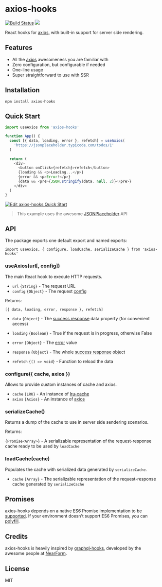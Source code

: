 # axios-hooks

[![Build Status](https://travis-ci.org/simoneb/axios-hooks.svg?branch=master)](https://travis-ci.org/simoneb/axios-hooks)
![](https://img.shields.io/npm/v/axios-hooks.svg?style=flat)

React hooks for [axios], with built-in support for server side rendering.

## Features

- All the [axios] awesomeness you are familiar with
- Zero configuration, but configurable if needed
- One-line usage
- Super straightforward to use with SSR

## Installation

`npm install axios-hooks`

## Quick Start

```js
import useAxios from 'axios-hooks'

function App() {
  const [{ data, loading, error }, refetch] = useAxios(
    'https://jsonplaceholder.typicode.com/todos/1'
  )
  
  return (
    <div>
      <button onClick={refetch}>refetch</button>
      {loading && <p>Loading...</p>}
      {error && <p>Error!</p>}
      {data && <pre>{JSON.stringify(data, null, 2)}</pre>}
    </div>
  )
}
```

[![Edit axios-hooks Quick Start](https://codesandbox.io/static/img/play-codesandbox.svg)](https://codesandbox.io/s/2oxrlq8rjr)

> This example uses the awesome [JSONPlaceholder](https://jsonplaceholder.typicode.com/) API

## API

The package exports one default export and named exports:

`import useAxios, { configure, loadCache, serializeCache } from 'axios-hooks'`

### useAxios(url[, config])

The main React hook to execute HTTP requests.

- `url` `{String}` - The request URL
- `config` `{Object}` - The request [config](https://github.com/axios/axios#request-config)

Returns:

`[{ data, loading, error, response }, refetch]`

- `data` `{Object}` - The [success response](https://github.com/axios/axios#response-schema) data property (for convenient access)
- `loading` `{Boolean}` - True if the request is in progress, otherwise False
- `error` `{Object}` - The [error](https://github.com/axios/axios#handling-errors) value
- `response` `{Object}` - The whole [success response](https://github.com/axios/axios#response-schema) object

- `refetch` `{() => void}` - Function to reload the data

### configure({ cache, axios })

Allows to provide custom instances of cache and axios.

- `cache` `{LRU}` - An instance of [lru-cache](https://github.com/isaacs/node-lru-cache)
- `axios` `{Axios}` - An instance of [axios](https://github.com/axios/axios#creating-an-instance)

### serializeCache()

Returns a dump of the cache to use in server side sendering scenarios.

Returns:

`{Promise<Array>}` - A serializable representation of the request-response cache ready to be used by `loadCache`

### loadCache(cache)

Populates the cache with serialized data generated by `serializeCache`.

- `cache` `{Array}` - The serializable representation of the request-response cache generated by `serializeCache`

## Promises

axios-hooks depends on a native ES6 Promise implementation to be [supported](http://caniuse.com/promises). 
If your environment doesn't support ES6 Promises, you can [polyfill](https://github.com/jakearchibald/es6-promise).

## Credits

axios-hooks is heavily inspired by [graphql-hooks](https://github.com/nearform/graphql-hooks), 
developed by the awesome people at [NearForm](https://github.com/nearform).

## License

MIT

[axios]: https://github.com/axios/axios
